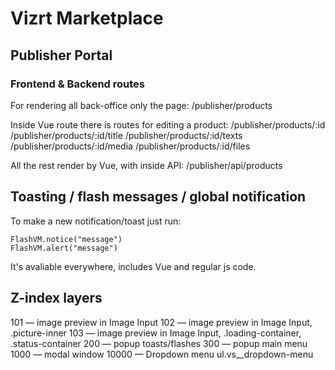 # Vizrt Marketplace

## Publisher Portal

### Frontend & Backend routes

For rendering all back-office only the page:
/publisher/products

Inside Vue route there is routes for editing a product:
/publisher/products/:id
/publisher/products/:id/title
/publisher/products/:id/texts
/publisher/products/:id/media
/publisher/products/:id/files

All the rest render by Vue, with inside API:
/publisher/api/products

## Toasting / flash messages / global notification

To make a new notification/toast just run:
```
FlashVM.notice("message")
FlashVM.alert("message")
```
It's avaliable everywhere, includes Vue and regular js code.

## Z-index layers
101 — image preview in Image Input
102 — image preview in Image Input, .picture-inner
103 — image preview in Image Input, .loading-container, .status-container 
200 — popup toasts/flashes
300 — popup main menu
1000 — modal window
10000 — Dropdown menu ul.vs__dropdown-menu
